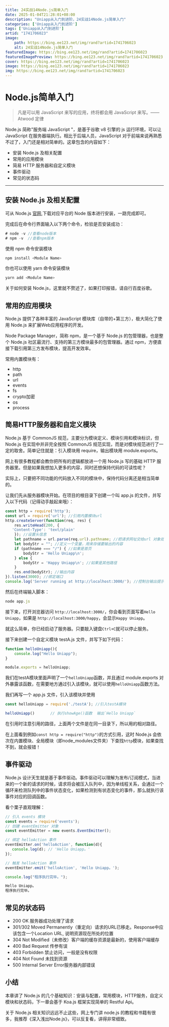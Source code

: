 ```yaml
---
title: 24实战14Node.js简单入门
date: 2025-01-04T21:28:01+08:00
description: "Uniapp从入门到进阶，24实战14Node.js简单入门"
categories: ['Uniapp从入门到进阶']
tags: ['Uniapp从入门到进阶']
artid: "1741706023"
image:
    path: https://bing.ee123.net/img/rand?artid=1741706023
    alt: 24实战14Node.js简单入门
featuredImage: https://bing.ee123.net/img/rand?artid=1741706023
featuredImagePreview: https://bing.ee123.net/img/rand?artid=1741706023
cover: https://bing.ee123.net/img/rand?artid=1741706023
image: https://bing.ee123.net/img/rand?artid=1741706023
img: https://bing.ee123.net/img/rand?artid=1741706023
---
```


# Node.js简单入门

> 凡是可以用 JavaScript 来写的应用，终将都会用 JavaScript 来写。—— Atwood 定律

Node.js 简称"服务端 JavaScript "，是基于谷歌 v8 引擎的 js 运行环境，可以让 JavaScript 在服务器端执行。相比于后端人员，JavaScript 对于前端来说再熟悉不过了，入门还是相对简单的。这章包含的内容如下：

* 安装 Node.js 及相关配置
* 常用的应用模块
* 简易 HTTP 服务器和自定义模块
* 事件驱动
* 常见的状态码
---

## 安装 Node.js 及相关配置

可从 Node.js [官网](http://nodejs.cn/download/),下载对应平台的 Node 版本进行安装，一路完成即可。

完成后在命令行界面输入以下两个命令，检验是否安装成功：
```js
# node -v //查看node版本
# npm -v  //查看npm版本
```

使用 npm 命令安装模块
```js
npm install <Module Name>
```

你也可以使用 yarn 命令安装模块
```js
yarn add <Module Name>
```
关于如何安装 Node.js，这里就不赘述了，如果打印报错，请自行百度谷歌。

## 常用的应用模块

Node.js 提供了各种丰富的 JavaScript 模块库（自带的+第三方），极大简化了使用 Node.js 来扩展Web应用程序的开发。

Node Package Manager，简称 npm，是一个基于 Node.js 的包管理器，也是整个 Node.js 社区最流行、支持的第三方模块最多的包管理器。通过 npm，方便直接下载引用第三方发布模块，提高开发效率。

常用内置模块有：
+ http
+ path
+ url
+ events
+ fs
+ crypto加密
+ os
+ process

## 简易HTTP服务器和自定义模块

Node.js 基于 CommonJS 规范，主要分为模块定义、模块引用和模块标识，但 Node.js 在实现中并非完全按照 CommonJS 规范实现，而是对模块规范进行了一定的取舍。简单记住就是：引入模块用 require，输出模块用 module.exports。

网上有很多教程都会教你把所有的逻辑都放进一个用 Node.js 写的基础 HTTP 服务器里。但是如果我想加入更多的内容，同时还想保持代码的可读性呢？

实际上，只要把不同功能的代码放入不同的模块中，保持代码分离还是相当简单的。

让我们先从服务器模块开始。在项目的根目录下创建一个叫 app.js 的文件，并写入以下代码（记得动手敲起来哦）：
```js
const http = require('http');
const url = require('url'); //引用内置模块url  
http.createServer(function(req, res) {
	res.writeHead(200, {
   'Content-Type': 'text/plain'
	}); //设置头信息  
	let pathname = url.parse(req.url).pathname; //把请求网址交给url 对象处理  
	let bodyStr = ""; //定义一个变量，用来存储要输出的内容  
	if (pathname === "/") { //如果是首页   
		bodyStr = 'Hello Uniapp\n';
	} else {
		bodyStr = 'Happy Uniapp\n'; //如果是其他路径   
	}
	res.end(bodyStr); //输出内容   
}).listen(3000); //绑定端口 
console.log('Server running at http://localhost:3000/'); //控制台输出提示
```
然后在终端输入脚本：
```js
node app.js
```
接下来，打开浏览器访问 `http://localhost:3000/`，你会看到页面写着`Hello Uniapp`，如果是 `http://localhost:3000/happy`，会显示`Happy Uniapp`。

就这么简单，你已经启动了服务器。只要敲入键盘`Ctrl+C`就可以停止服务。

接下来创建一个自定义模块 testA.js 文件，并写下如下代码：

```js
function helloUniapp(){
	console.log("Hello Uniapp");
}

module.exports = helloUniapp;
```

我们在testA模块里面声明了一个`helloUniapp`函数，并且通过 module.exports 对外暴露该函数，在需要地方通过引入该模块，就可以使用`helloUniapp`函数方法。

我们再写一个 app.js 文件，引入该模块并使用
```js
const helloUniapp = require('./testA');	//引入testA模块

helloUniapp()  		// 执行showAge()函数  输出`Hello Uniapp`
```
在引用时注意引用的路径，上面两个文件是在同一目录下，所以用的相对路径。

在上面看到例如`const http = require("http")`的方式引用，这时 Node.js 会依次在内置模块、全局模块（即node_modules文件夹）下查找`http`模块，如果查找不到，就会报错！

## 事件驱动

Node.js 设计天生就是基于事件驱动。事件驱动可以理解为发布/订阅模式，当进来的一个新的请求的时候，请求将会被压入队列中，因为单线程关系，会通过一个循环来检测队列中的事件状态变化，如果检测到有状态变化的事件，那么就执行该事件对应的回调函数。

看个栗子直观理解：

```js
// 引入 events 模块
const events = require('events');
// 创建 eventEmitter 对象
const eventEmitter = new events.EventEmitter();

// 绑定 helloAction 事件
eventEmitter.on('helloAction', function(d){
   console.log(d); // 'Hello Uniapp。'
});

// 触发 helloAction 事件 
eventEmitter.emit('helloAction', 'Hello Uniapp。');

console.log("程序执行完毕。");
```

```html
Hello Uniapp。
程序执行完毕。
```

## 常见的状态码

+ 200 OK 服务器成功处理了请求
+ 301/302 Moved Permanently（重定向）请求的URL已移走。Response中应该包含一个Location URL, 说明资源现在所处的位置
+ 304 Not Modified（未修改）客户端的缓存资源是最新的，使用客户端缓存
+ 400 Bad Request 传参有误
+ 403 Forbidden 禁止访问，一般是没有权限
+ 404 Not Found 未找到资源
+ 500 Internal Server Error服务器内部错误

## 小结

本章讲了 Node.js 的几个基础知识：安装与配置，常用模块，HTTP服务，自定义模块和状态码，下一章会基于 Koa.js 框架实现简单的 Restful Api。

关于 Node.js 相关知识远远不止这些，网上专门讲 node.js 的教程和书籍有很多，我推荐《深入浅出Node.js》，可以反复看，讲得非常细致。